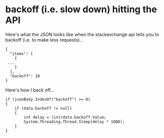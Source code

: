 # backoff (i.e. slow down) hitting the API

Here's what the JSON looks like when the stackexchange api tells you to backoff (i.e. to make less requests)...

    {
      "items": [
        {
     ...
        }
      ],
      "backoff": 10
    }
    
Here's how I back off...


    if (jsonBody.IndexOf("backoff") >= 0)
    {
        if (data.backoff != null)
        {
            int delay = (int)data.backoff.Value;
            System.Threading.Thread.Sleep(delay * 1000);
        }
    }
